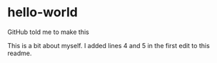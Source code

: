 # hello-world
GitHub told me to make this

This is a bit about myself.
I added lines 4 and 5 in the first edit to this readme.

